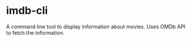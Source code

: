 # imdb-cli
A command line tool to display information about movies.
Uses OMDb API to fetch the information.

